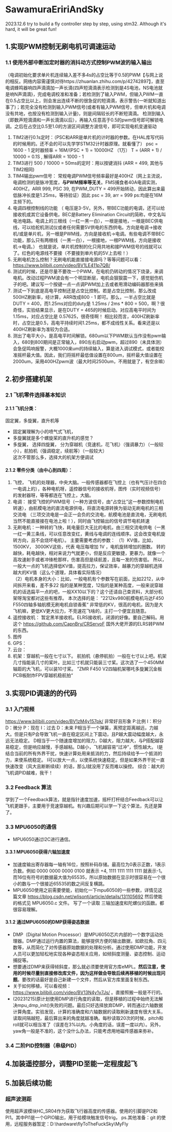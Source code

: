 # SawamuraEririAndSky

2023.12.6 try to build a fly controller step by step, using stm32. Although it's hard, it will be great fun!

## 1.实现PWM控制无刷电机可调速运动
    
### 1.1 使用外部中断加定时器的消抖动方式控制PWM波的输入输出
（电调初始化要求单片机连续输入差不多4s的占空比等于0.5的PWM【与网上说的相反。网络内容需谨慎对待https://zhuanlan.zhihu.com/p/42742897】，直至电调蜂鸣器响四声滴滴加一声长滴{四声短滴滴表示检测到是4S电池，NS电池就是响N声滴滴}，完成电调校准和准备；若检测到了输入PWM，但输入PWM一直在0.5占空比以上，则会发出连续不断的很急促的短滴滴，表示警告(一听就知道出事了)；若完全没有检测到输入PWM信号(或者有输入PWM信号，但单片机和电调没有共地，也按没有检测到输入计量)，则是间隔较长的不断短滴滴。
    检测到输入（即数声短滴滴和一声长滴滴以后），再输入任意高于0.5的pwm信号即可解锁电调。之后在占空比0.5至1.0的方波区间调整方波信号，即可实现电机变速驱动
1. TIM2进行0.1s定时：（PSC和ARR是单片机的计时器的参数。在HAL库写代码的时候用的。还不会的可以先学学STM32计时器原理。就看懂了） psc = 1600 - 1 定时器频率 = 16M/(PSC + 1) = 10000HZ （1万） T = (ARR + 1) / 10000 = 0.1S , 解得ARR = 1000 - 1
2. TIM3进行 500 / 10000 = 50ms的定时：用以按键消抖 (ARR = 499, 其他与TIM2相同)
3. TIM4输出pwm信号： 常规电调PWM信号频率最好是400HZ（网上主流说，电调检测的是脉冲宽度，**与PWM频率等无关**。FMS捕食者40A电调实测，400HZ，ARR 999, PSC 39, 在PWM_DUTY = 499开始转动，因此算出来最低脉冲长度是1.25ms，等待验证）因此 psc = 39, arr = 999  ps:均是在16M主频下的。
4. 电调四根控制线的功能  （ 电压是3-5V。另外，带BEC功能的电调，还可以给接收机或其它设备供电，BEC是Battery Elimination Circuit的简称，中文名叫电池电路。电调上的三根线（一红一黑一白），一根是接地，一根是BEC供电线，可以给舵机测试仪或者任何需要5V供电的东西供电。方向是电调->接收机/或是单片机，另一根是PWM线，方向是接收机->电调。有些电调不带BEC功能，那么只有两根线（一黑一白），一根接地，一根PWM线，方向是接收机->电调。）  也就是说，单片机控制的化只用共地和接PWM信号的线就可以了。红色的电源线不要接（不要接到单片机的5V上去啦！）
5. 无刷电机怎么控制？无刷电机能直接接电源吗？等等问题可以看： https://www.bilibili.com/video/BV1LE411p7QB/
6. 测试的时候，还是尽量不要改一个PWM，在电机仍转动的情况下烧录，来调电机。改动过程PWM波会有一个明显断层，电机会狠狠震一下，感觉挺伤机子的吧。建议写一个按键一点一点调PWM加上去或者用滑动编码器那些来搞
7. 测试一下到底是高电平控制还是占空比控制。若是占空比控制，那么改成500HZ刷新率，经计算，ARR改成800 - 1 即可。那么，一半占空比就是DUTY = 400，而1.25ms对应的duty是 1.25ms / 2ms * 800 = 500，啊？很奇怪，实验结果显示，是在DUTY = 465的时候启动。对应高电平时间为 1.15ms，对应占空比是 0.57625，很奇怪啊！  相比较而言，400HZ刷新率时，占空比是0.5，高电平持续时间1.25ms，都不成线性关系。看来还是以 400HZ刷新率为准较为合适。
8. 测出了电平大小，是高电平时间解锁。680um以下PWM默认当作没有pwm输入，680到800期间是正常输入，890左右启动pwm，超过890（未具体测）会急促鸣响报警，大概1000来um的持续输入，算是进入调试模式，或者能校准摇杆最大值。因此，我们将摇杆最低值设置在800um，摇杆最大值设置在2000um，采用400HZpwm波（最大时间2500um，不用就是了，有空余嘛）
## 2.初步搭建机架
###  2.1 飞机零件选择基本知识
####  2.1.1 飞机分类：
固定翼，多旋翼，直升机等     
* 固定翼理解为小的喷气式飞机，  
* 多旋翼就是多个螺旋桨的直升机的感觉？    
* 多旋翼，  选择四旋翼，  分为穿越机（竞速机，花飞机）（强调暴力）（一般较小），航拍机（强调稳定，续航等）（一般较大）    
这次不管那么多，选择大的机架方便调试
####  2.1.2 零件分类（由中心到四周）： 
1. 飞控， 飞机的处理器，中央大脑。一般传感器都在飞控上（也有气压计在四合一电调上的），各种电机呀，遥控器信号的接收机呀，图传（实时视频信号）的发射器呀，等等都连在飞控上，大脑。    
2. 电调： 接受飞控的PWM信号（一种方波信号，由“占空比”这一参数控制电机转速），由航模电池的直流电源供电，将直流电源转换为驱动无刷电机的三相交流电 （三项交流电是一会正一会负的交流电，航模电池是直流电，无刷电机当然不能直接接在电池上啦！），同时由飞控输出的信号调节电机转速     
3. 无刷电机：一种转的飞快，耗电量巨大无比的电机，由三相交流电供电（一黑一红一黄三条线，可以任意改变红，黄线与电调的连线顺序。这会改变电机旋转方向，且不会烧坏电机）。  主要需要考虑的参数：
    （1）KV值，比如，1500KV，  3000KV这些，代表  电压每增加  1V  ，电机旋转增加的圈数。   转的越快，耗电越快，相对来说力气就更小，但是反应更敏捷，更暴力。就像一个高攻速射手或者冲锋枪那样，伤害高但是续航差，且每一发的伤害低。    所以，一般大一点的飞机选择低KV值，提高拉力，保证效率，越暴力的穿越机选择越大的KV值（这么个道理，具体看实际情况）   
    （2）电机本身的大小：比如，一般电机有个参数写在前面，比如2212，从中间拆开来看，差不多22 指的是某种宽度，12指的是某种高度，一般来说穿越机的话选扁平一点的吧，一般XX10以下的？这个还请自己查资料，大部分机架呀淘宝都对这些有推荐。     本次选择的是： ”2212kv980航模电机马达F450 F550四轴多轴航模无刷电机自锁香蕉“         非常低的KV，很高的电机，因为是大飞机嘛，更低KV更大拉力，不竞速花飞啥的，主打一个便宜且随意。       
4. 遥控接收机：    暂定黑羊接收机。ELRS接收机，闭源的好像。要自己解码。用这个  https://github.com/CapnBry/CRServoF  国外大佬开源的ELRS转PWM的东西。            
5. 图传         
6. GPS：         
7. 云台：       
8. 机架：穿越机一般在七寸以下。  航拍机（悬停航拍）一般在七寸以上吧。机架几寸指能装几寸的桨叶。比如三寸机就只能装三寸桨。这次选了一个450MM轴距的大飞机，可以装10寸桨。  ”ZMR F450 V2四轴机架哪吒多旋翼沉金板PCB板耐炸FPV穿越机稳航拍“

## 3.实现PID调速的的代码
### 3.1 入门视频
https://www.bilibili.com/video/BV1zM4y157pk/  非常好且形象    P:比例 I：积分 D：微分   P：现在  I：过去  D：未来       P相当于一个弹簧，离预定距离越远，力越大。但是只有P会导致飞机一直在稳定区间上下震动，且P越大震动幅度越大，永远无法稳定。    D相当于一个随速度增加的阻力，D越大，阻力越大，与P搭配越容易稳定，但是响应越慢，手感越粘。D越小，飞机越容易“过冲”，惯性越大。 I是结合当前的所有外界干扰，快速计算处用来抵消的力，然后持续给予一个抵消的力，来使系统稳定。 I可以放大一点，以使系统快速稳定。但是如果外界干扰一直快速改变（风大且断断续续）的话，那么I就没用了反而难以操控。      综合：越大的飞机调PID越难，我干！  
### 3.2 Feedback 算法
学到了一个Feedback算法，就是指针速度加速，摇杆打杆结合Feedback可以让飞机更跟手，主要用于竞速穿越机。有兴趣后期可以学一下这个算法，先还是算了。

### 3.3 MPU6050的通信
* MPU6050通过I2C进行通信。
#### 3.3.1 MPU6050获得六轴加速度
* 加速度输出寄存器每一轴有16位，按照补码存储。最高位为0表示正数，1表示负数。例如 0000 0000 0000 0100 就表示 +4, 1111 1111 1111 1111 就表示-1。而16位有符号的数据最大值为65535，所以原始数据在显示时很容易在一个很小的数与一个很接近65535的数之间反复横跳。    
* MPU6050使用之前需要使能，初始化一下mpu6050的一些参数，详情见这篇文章 https://blog.csdn.net/wlisontj/article/details/131105692  然后使能的格式见 MPU6050.c 文件。 写了一个读取 三轴加速度和陀螺仪的函数。都很容易理解。
#### 3.1.2 通过MPU6050的DMP获得姿态数据
* DMP（Digital Motion Processor）是MPU6050芯片内部的一个数字运动处理器。DMP通过运行内置的算法，能够提供方便的输出数据，如欧拉角、四元数等，从而简化了对传感器原始数据的处理和分析。通过使用DMP功能，开发人员可以更加轻松地实现各种姿态相关应用，如倾斜度测量、姿态控制、运动捕捉等。
* 想要通过DMP来获得倾斜度，那么就必须要使用官方库eMPL。**然后注意，使用的时候尽量别直接修改库文件，因为这样做会导致后续再移植的时候出现问题**。要改的话最好是自己新建一个文件，然后从官方库里面复制东西。
* 关于如何移植，可以看视频：https://www.bilibili.com/video/BV13N4y1y7Js/ 。直接照搬一般是不行的。
* (20231215)原计划使用DMP进行角度的读取，但是移植的过程中始终无法解决mpu_dmp_init()失败的问题。最后只好选择放弃DMP，转而通过六轴数据计算角度。实验发现，计算的准确度和六轴数据的读取刷新速度有很大关系，读取间隔越短，最后算出来的角度就越准确。每秒读取20次的时候，pitch和roll就可以相当准了（误差在3%以内。小角度的话，误差一度以内）。另外，yaw角一般是不准的，这个没什么办法，只能考虑用地磁传感器来弥补。

### 3.4 二阶PID控制器（串级PID）


## 4.加装遥控部分，调整PID至能一定程度起飞    

## 5.加装后续功能

### 超声波测距
使用超声波模块HC_SR04作为获取飞行器高度的传感器。使用的引脚是PI2和PI1。其中PI1是一个GPIO输出，用于给模块触发信号trig，
ps.其他准备：git 的使用，远程服务器暂定：D:\hardware\flyToTheFuckSky\MyFly
